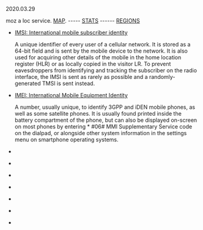 2020.03.29

moz a loc service. [MAP](https://location.services.mozilla.com/map#2/35.0/9.0).  ----- [STATS](https://location.services.mozilla.com/stats)
------  [REGIONS](https://location.services.mozilla.com/stats/regions)<br>
* [IMSI: International mobile subscriber identity](https://en.wikipedia.org/wiki/International_mobile_subscriber_identity)<br>

     A unique identifier of every user of a cellular network. It is stored as a 64-bit field and is sent by the mobile device to the network. 
     It is also used for acquiring other details of the mobile in the home location register (HLR) or as locally copied in the visitor LR. 
     To prevent eavesdroppers from identifying and tracking the subscriber on the radio interface, the IMSI is sent as rarely as possible 
     and a randomly-generated TMSI is sent instead.
     
* [IMEI: International Mobile Equipment Identity](https://en.wikipedia.org/wiki/International_Mobile_Equipment_Identity)<br>

    A number, usually unique, to identify 3GPP and iDEN mobile phones, as well as some satellite phones. It is usually found printed 
    inside the battery compartment of the phone, but can also be displayed on-screen on most phones by entering * #06# MMI Supplementary 
    Service code on the dialpad, or alongside other system information in the settings menu on smartphone operating systems.


* []()<br>
* []()<br>
* []()<br>
* []()<br>
* []()<br>
* []()<br>
* []()<br>
